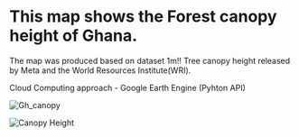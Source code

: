 # This map shows the Forest canopy height of Ghana. 
The map was produced based on dataset 1m!! Tree canopy height released by Meta and the World Resources Institute(WRI).

 Cloud Computing approach - Google Earth Engine (Pyhton API)

![Gh_canopy](https://github.com/Jkboafo22/Canopy-Height/assets/65027196/f5575129-2d1a-4f1a-a977-3672195cf84b) 

![Canopy Height](https://github.com/Jkboafo22/Canopy-Height/assets/65027196/c27f84c2-fc04-48d9-ac51-4c47cf5a4b99)

